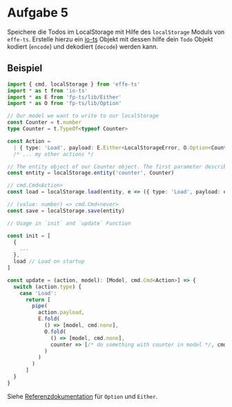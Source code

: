# Aufgabe 5

Speichere die Todos im LocalStorage mit Hilfe des `localStorage` Moduls von `effe-ts`. Erstelle hierzu ein [io-ts](https://github.com/gcanti/io-ts) Objekt mit dessen hilfe dein `Todo` Objekt kodiert (`encode`) und dekodiert (`decode`) werden kann.

## Beispiel

```ts
import { cmd, localStorage } from 'effe-ts'
import * as t from 'io-ts'
import * as E from 'fp-ts/lib/Either'
import * as O from 'fp-ts/lib/Option'

// Our model we want to write to our localStorage
const Counter = t.number
type Counter = t.TypeOf<typeof Counter>

const Action =
  | { type: 'Load', payload: E.Either<LocalStorageError, O.Option<Counter>> }
  /* ... my other actions */

// The entity object of our Counter object. The first parameter describes the name inside of Local Storage
const entity = localStorage.entity('counter', Counter)

// cmd.Cmd<Action>
const load = localStorage.load(entity, e => ({ type: 'Load', payload: e }))

// (value: number) => cmd.Cmd<never>
const save = localStorage.save(entity)

// Usage in `init` and `update` Function

const init = [
  {
    ...
  },
  load // Load on startup
]

const update = (action, model): [Model, cmd.Cmd<Action>] => {
  switch (action.type) {
    case 'Load':
      return [
        pipe(
          action.payload,
          E.fold(
            () => [model, cmd.none],
            O.fold(
              () => [model, cmd.none],
              counter => [/* do something with counter in model */, cmd.none]
            )
          )
        )
      ]
  }
}
```

Siehe [Referenzdokumentation](https://gcanti.github.io/fp-ts/modules/) für `Option` und `Either`.